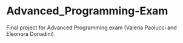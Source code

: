 # Advanced_Programming-Exam
Final project for Advanced Programming exam (Valeria Paolucci and Eleonora Donadini)
